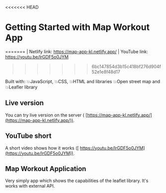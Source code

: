 <<<<<<< HEAD
# Getting Started with Map Workout App
=======
| Netlify link: https://map-app-kl.netlify.app/
| YouTube link: https://youtu.be/lrGDF5o0JYM

>>>>>>> 6bc147854d3b15c418bf276d904f52e1e8f48d17

Built with: 💥JavaScript, 💥CSS, 💥HTML and libraries 💥Open street map and 💥Leafler library

## Live version

You can try live version on the server ( [https://map-app-kl.netlify.app/](https://map-app-kl.netlify.app/)).

## YouTube short

A short video shows how it works ([ https://youtu.be/lrGDF5o0JYM](https://youtu.be/lrGDF5o0JYM)).

## Map Workout Application

Very simply app which shows the capabilities of the leaflet library. It's works with external API.
